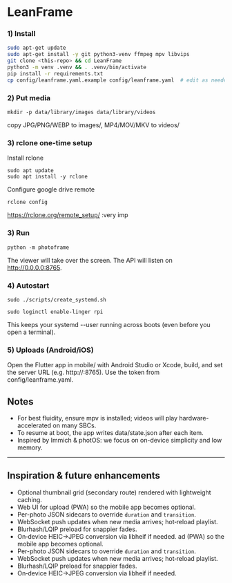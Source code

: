 # LeanFrame

### 1) Install
```bash
sudo apt-get update
sudo apt-get install -y git python3-venv ffmpeg mpv libvips
git clone <this-repo> && cd LeanFrame
python3 -m venv .venv && . .venv/bin/activate
pip install -r requirements.txt
cp config/leanframe.yaml.example config/leanframe.yaml  # edit as needed
```

### 2) Put media
```
mkdir -p data/library/images data/library/videos
```
copy JPG/PNG/WEBP to images/, MP4/MOV/MKV to videos/

### 3) rclone one-time setup
Install rclone
```
sudo apt update
sudo apt install -y rclone
```
Configure google drive remote
```
rclone config
```
https://rclone.org/remote_setup/ :very imp

### 3) Run
```
python -m photoframe
```
The viewer will take over the screen. The API will listen on http://0.0.0.0:8765.

### 4) Autostart
```
sudo ./scripts/create_systemd.sh
```
```
sudo loginctl enable-linger rpi
```
This keeps your systemd --user running across boots (even before you open a terminal).

### 5) Uploads (Android/iOS)

Open the Flutter app in mobile/ with Android Studio or Xcode, build, and set the server URL (e.g. http://<frame-ip>:8765). Use the token from config/leanframe.yaml.

## Notes
* For best fluidity, ensure mpv is installed; videos will play hardware-accelerated on many SBCs.
* To resume at boot, the app writes data/state.json after each item.
* Inspired by Immich & photOS: we focus on on-device simplicity and low memory.
---

## Inspiration & future enhancements
- Optional thumbnail grid (secondary route) rendered with lightweight caching.
- Web UI for upload (PWA) so the mobile app becomes optional.
- Per-photo JSON sidecars to override `duration` and `transition`.
- WebSocket push updates when new media arrives; hot‑reload playlist.
- Blurhash/LQIP preload for snappier fades.
- On‑device HEIC→JPEG conversion via libheif if needed.
ad (PWA) so the mobile app becomes optional.
- Per-photo JSON sidecars to override `duration` and `transition`.
- WebSocket push updates when new media arrives; hot‑reload playlist.
- Blurhash/LQIP preload for snappier fades.
- On‑device HEIC→JPEG conversion via libheif if needed.
